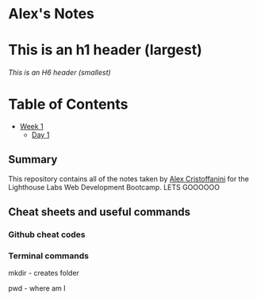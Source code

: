 # Alex's Notes
# This is an h1 header (largest)
###### This is an H6 header (smallest)

# Table of Contents

* [Week 1](/Week_1)
  * [Day 1](/Week_1/Day_1)

## Summary 

This repository contains all of the notes taken by [Alex Cristoffanini](https://github.com/ACristoff) for the Lighthouse Labs Web Development Bootcamp. LETS GOOOOOO

## Cheat sheets and useful commands

### Github cheat codes

### Terminal commands
mkdir - creates folder

pwd - where am I